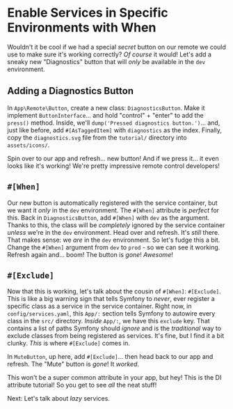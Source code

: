 # Enable Services in Specific Environments with When

Wouldn't it be cool if we had a special *secret* button on our remote we could
use to make sure it's working correctly? *Of course* it would! Let's add a
sneaky new "Diagnostics" button that will *only* be available in the `dev`
environment.

## Adding a Diagnostics Button

In `App\Remote\Button`, create a new class:
`DiagnosticsButton`. Make it implement `ButtonInterface`... and hold
"control" + "enter" to add the `press()` method. Inside,
we'll `dump('Pressed diagnostics button.')`... and, just like before, add
`#[AsTaggedItem]` with `diagnostics` as the index. Finally, copy
the `diagnostics.svg` file from the `tutorial/` directory into `assets/icons/`.

Spin over to our app and refresh... new button! And if
we press it... it even looks like it's working! We're pretty impressive 
remote control developers!

## `#[When]`

Our new button is automatically registered with the service container, but we
want it *only* in the `dev` environment. The `#[When]` attribute is *perfect* for this. Back
in `DiagnosticsButton`, add `#[When]` with `dev` as the
argument. Thanks to this, the class will be *completely* ignored by the service
container *unless* we're in the `dev` environment. Head over and refresh.
It's *still* there. That makes sense: we *are* in
the `dev` environment. So let's fudge this a bit. Change the `#[When]`
argument from `dev` to `prod` - so we can see it working.
Refresh again and... boom! The button is *gone*! *Awesome*!

## `#[Exclude]`

Now that this is working, let's talk about the cousin
of `#[When]`: `#[Exclude]`. This is like a big warning sign that tells
Symfony to *never*, ever register a specific class as a service in the service
container. Right now, in `config/services.yaml`, this `App/:` section tells
Symfony to autowire every class in the `src/` directory.
*Inside* `App/:`, we have this `exclude` key. That contains a list of paths
Symfony should *ignore* and is the *traditional* way to exclude classes from
being registered as services.
It's fine, but I find it a bit clunky. *This* is where `#[Exclude]` comes in.

In `MuteButton`, up here, add `#[Exclude]`... then head back to
our app and refresh. The "Mute" button is *gone*! It *worked*.

This won't be a super common attribute in your app, but hey! This is
the DI attribute tutorial! So you get to see *all* the neat stuff!

Next: Let's talk about *lazy* services.
